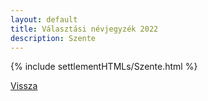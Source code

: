 ```yaml
---
layout: default
title: Választási névjegyzék 2022
description: Szente
---
```


{% include settlementHTMLs/Szente.html %}

[Vissza](./)